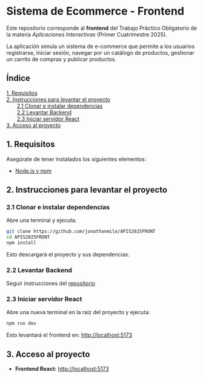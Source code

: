 # Sistema de Ecommerce - Frontend

Este repositorio corresponde al **frontend** del Trabajo Práctico Obligatorio de la materia _Aplicaciones Interactivas_ (Primer Cuatrimestre 2025).

La aplicación simula un sistema de e-commerce que permite a los usuarios registrarse, iniciar sesión, navegar por un catálogo de productos, gestionar un carrito de compras y publicar productos.

## Índice

[1. Requisitos](#1-requisitos)  
[2. Instrucciones para levantar el proyecto](#2-instrucciones-para-levantar-el-proyecto)  
  [2.1 Clonar e instalar dependencias](#21-clonar-e-instalar-dependencias)  
  [2.2 Levantar Backend](#22-levantar-backend)  
  [2.3 Iniciar servidor React](#23-iniciar-servidor-react)  
[3. Acceso al proyecto](#3-acceso-al-proyecto)  

## 1. Requisitos

Asegúrate de tener instalados los siguientes elementos:

- [Node.js y npm](https://nodejs.org/)

## 2. Instrucciones para levantar el proyecto

### 2.1 Clonar e instalar dependencias

Abre una terminal y ejecuta:

```bash
git clone https://github.com/jonathanmilo/APIS2025FRONT
cd APIS2025FRONT
npm install
```

Esto descargará el proyecto y sus dependencias.

### 2.2 Levantar Backend

Seguir instrucciones del [repositorio](https://github.com/mquiss/APIS2025BACK)

### 2.3 Iniciar servidor React

Abre una nueva terminal en la raíz del proyecto y ejecuta:

```bash
npm run dev
```

Esto levantará el frontend en: [http://localhost:5173](http://localhost:5173)

## 3. Acceso al proyecto

- **Frontend React:** [http://localhost:5173](http://localhost:5173)
